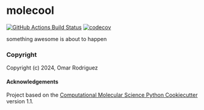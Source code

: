 molecool
==============================
[//]: # (Badges)
[![GitHub Actions Build Status](https://github.com/REPLACE_WITH_OWNER_ACCOUNT/molecool/workflows/CI/badge.svg)](https://github.com/REPLACE_WITH_OWNER_ACCOUNT/molecool/actions?query=workflow%3ACI)
[![codecov](https://codecov.io/gh/REPLACE_WITH_OWNER_ACCOUNT/molecool/branch/main/graph/badge.svg)](https://codecov.io/gh/REPLACE_WITH_OWNER_ACCOUNT/molecool/branch/main)


something awesome is about to happen

### Copyright

Copyright (c) 2024, Omar Rodriguez


#### Acknowledgements
 
Project based on the 
[Computational Molecular Science Python Cookiecutter](https://github.com/molssi/cookiecutter-cms) version 1.1.
